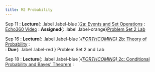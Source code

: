 ```yaml
---
title: M2 Probability
---
```


Sep 11
: **Lecture**{: .label .label-blue }[2a: Events and Set Operations](/assets/lectures/M2-Probability/M2a-Events-Set-Operations-Handout.pdf)
  :  [Echo360 Video](https://echo360.org/lesson/G_cfa36933-c0df-42df-a2b7-d31e4be7f9a2_47c3b0d1-758e-4090-99ce-7fc3cdd96573_2025-09-11T13:00:00.000_2025-09-11T14:15:00.000/classroom)
:   **Assigned**{: .label .label-orange}[Problem Set 2 Lab](https://colab.research.google.com/drive/171txI3o7PO3EVesVW7PI7vSWEHr5WprT?usp=sharing)

Sep 16
: **Lecture**{: .label .label-blue }[*(FORTHCOMING)* 2b: Theory of Probability](#)
  :  
: **Due**{: .label .label-red } Problem Set 2 and Lab

Sep 18
: **Lecture**{: .label .label-blue }[*(FORTHCOMING)* 2c: Conditional Probability and Bayes' Theorem](#)
  :  
